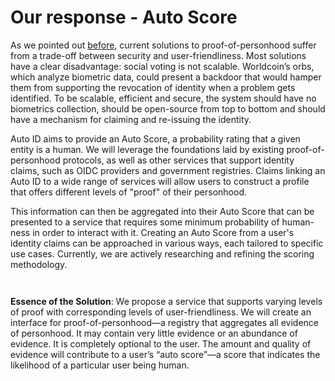 # Our response - Auto Score

As we pointed out [before](introduction-to-proof-of-personhood.md), current solutions to proof-of-personhood suffer from a trade-off between security and user-friendliness. Most solutions have a clear disadvantage: social voting is not scalable. Worldcoin’s orbs, which analyze biometric data, could present a backdoor that would hamper them from supporting the revocation of identity when a problem gets identified. To be scalable, efficient and secure, the system should have no biometrics collection, should be open-source from top to bottom and should have a mechanism for claiming and re-issuing the identity.

Auto ID aims to provide an Auto Score, a probability rating that a given entity is a human. We will leverage the foundations laid by existing proof-of-personhood protocols, as well as other services that support identity claims, such as OIDC providers and government registries. Claims linking an Auto ID to a wide range of services will allow users to construct a profile that offers different levels of "proof" of their personhood.

This information can then be aggregated into their Auto Score that can be presented to a service that requires some minimum probability of human-ness in order to interact with it. Creating an Auto Score from a user's identity claims can be approached in various ways, each tailored to specific use cases. Currently, we are actively researching and refining the scoring methodology.

<figure><img src="../../../../.gitbook/assets/Screenshot 2024-03-11 at 2.36.17 PM (1).png" alt=""><figcaption></figcaption></figure>

<figure><img src="../../../../.gitbook/assets/Screenshot 2024-03-11 at 2.36.24 PM.png" alt=""><figcaption></figcaption></figure>

**Essence of the Solution**: We propose a service that supports varying levels of proof with corresponding levels of user-friendliness. We will create an interface for proof-of-personhood—a registry that aggregates all evidence of personhood. It may contain very little evidence or an abundance of evidence. It is completely optional to the user. The amount and quality of evidence will contribute to a user’s “auto score”—a score that indicates the likelihood of a particular user being human.



